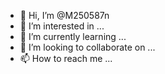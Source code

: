 - 👋 Hi, I’m @M250587n
- 👀 I’m interested in ...
- 🌱 I’m currently learning ...
- 💞️ I’m looking to collaborate on ...
- 📫 How to reach me ...

<!---
M250587n/M250587n is a ✨ special ✨ repository because its `README.md` (this file) appears on your GitHub profile.
You can click the Preview link to take a look at your changes.
--->
